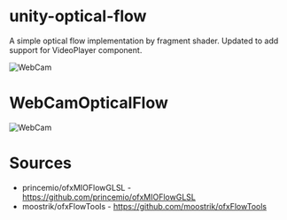unity-optical-flow
=====================

A simple optical flow implementation by fragment shader.
Updated to add support for VideoPlayer component.

![WebCam](https://raw.githubusercontent.com/mattatz/unity-optical-flow/master/Captures/WebCamOpticalFlowParticle.gif)

# WebCamOpticalFlow

![WebCam](https://raw.githubusercontent.com/mattatz/unity-optical-flow/master/Captures/WebCamOpticalFlow.gif)

# Sources

- princemio/ofxMIOFlowGLSL - https://github.com/princemio/ofxMIOFlowGLSL
- moostrik/ofxFlowTools - https://github.com/moostrik/ofxFlowTools
